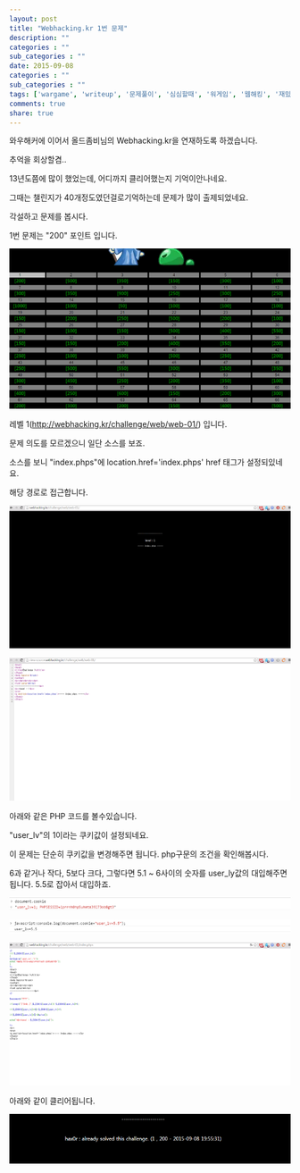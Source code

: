 ```yaml
---
layout: post
title: "Webhacking.kr 1번 문제"
description: ""
categories : ""
sub_categories : ""
date: 2015-09-08
categories : ""
sub_categories : ""
tags: ['wargame', 'writeup', '문제풀이', '심심할때', '워게임', '웹해킹', '재밌는게임', '해킹']
comments: true
share: true
---
```


와우해커에 이어서 올드좀비님의 Webhacking.kr을 연재하도록 하겠습니다.

추억을 회상할겸..

  

13년도쯤에 많이 했었는데, 어디까지 클리어했는지 기억이안나네요.

그때는 챌린지가 40개정도였던걸로기억하는데 문제가 많이 출제되었네요.

각설하고 문제를 봅시다.

  

1번 문제는 "200" 포인트 입니다.  

  

![](/assets/images/posts/84/22019C4655EEBA750542D4.PNG)

  

  

레벨 1(http://webhacking.kr/challenge/web/web-01/) 입니다.

문제 의도를 모르겠으니 일단 소스를 보죠.

소스를 보니 "index.phps"에 location.href='index.phps' href 태그가 설정되있네요.

해당 경로로 접근합니다.

  

  

![](/assets/images/posts/84/221A744A55EEBAC1342F70.PNG)

  

![](/assets/images/posts/84/214B5F3855EEBAFE179BF4.PNG)

  

  

아래와 같은 PHP 코드를 볼수있습니다.

  

  

"user_lv"의 1이라는 쿠키값이 설정되네요.

이 문제는 단순히 쿠키값을 변경해주면 됩니다. php구문의 조건을 확인해봅시다.

  

  

  

6과 같거나 작다, 5보다 크다, 그렇다면 5.1 ~ 6사이의 숫자를 user_ly값의 대입해주면됩니다. 5.5로 잡아서 대입하죠.

  

  

![](/assets/images/posts/84/2315713D55EEBF7B2921EC.PNG)

  

  

![](/assets/images/posts/84/25103A3455EEBF6A2F33E2.PNG)

  

  

![](/assets/images/posts/84/2135A83855EEBB412A612C.PNG)

아래와 같이 클리어됩니다.

  

  

![](/assets/images/posts/84/23265F3B55EEBF8E09AFCF.PNG)

  

  


